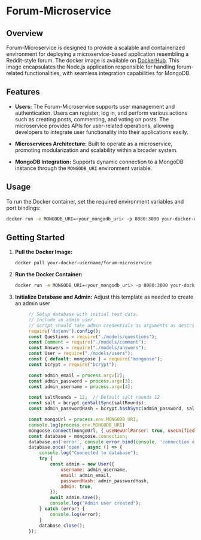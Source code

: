 # Forum-Microservice

## Overview

Forum-Microservice is designed to provide a scalable and containerized environment for deploying a microservice-based application resembling a Reddit-style forum. The docker image is available on [DockerHub](https://hub.docker.com/r/kevinlaisoftware/forum). This image encapsulates the Node.js application responsible for handling forum-related functionalities, with seamless integration capabilities for MongoDB.

## Features

- **Users:** The Forum-Microservice supports user management and authentication. Users can register, log in, and perform various actions such as creating posts, commenting, and voting on posts. The microservice provides APIs for user-related operations, allowing developers to integrate user functionality into their applications easily.

- **Microservices Architecture:** Built to operate as a microservice, promoting modularization and scalability within a broader system.
  
- **MongoDB Integration:** Supports dynamic connection to a MongoDB instance through the `MONGODB_URI` environment variable.

## Usage

To run the Docker container, set the required environment variables and port bindings:

```bash
docker run -e MONGODB_URI=<your_mongodb_uri> -p 8080:3000 your-docker-username/forum-microservice
```
## Getting Started

1. **Pull the Docker Image:**
   ```bash
   docker pull your-docker-username/forum-microservice
2. **Run the Docker Container:**
   ```bash
   docker run -e MONGODB_URI=<your_mongodb_uri> -p 8080:3000 your-docker-username/forum-microservice

3. **Initialize Database and Admin:**
    Adjust this template as needed to create an admin user
   ```javascript
        // Setup database with initial test data.
        // Include an admin user.
        // Script should take admin credentials as arguments as described in the requirements doc.
        require('dotenv').config();
        const Questions = require("./models/questions");
        const Comment = require("./models/comment");
        const Answers = require("./models/answers");
        const User = require("./models/users");
        const { default: mongoose } = require("mongoose");
        const bcrypt = require("bcrypt");

        const admin_email = process.argv[2];
        const admin_password = process.argv[3];
        const admin_username = process.argv[4];

        const saltRounds = 12;  // Default salt rounds 12
        const salt = bcrypt.genSaltSync(saltRounds);
        const admin_passwordHash = bcrypt.hashSync(admin_password, salt);

        const mongoUrl = process.env.MONGODB_URI;
        console.log(process.env.MONGODB_URI)
        mongoose.connect(mongoUrl, { useNewUrlParser: true, useUnifiedTopology: true });
        const database = mongoose.connection; 
        database.on('error', console.error.bind(console, 'connection error:'));
        database.once('open', async () => {
            console.log("Connected to database");
            try {
                const admin = new User({
                    username: admin_username,
                    email: admin_email,
                    passwordHash: admin_passwordHash,
                    admin: true,
                });
                await admin.save();
                console.log("Admin user created");
            } catch (error) {
                console.log(error);
            }
            database.close();
        });
   ```





